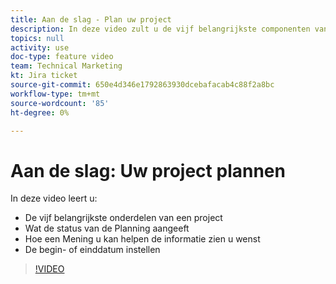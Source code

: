 ```yaml
---
title: Aan de slag - Plan uw project
description: In deze video zult u de vijf belangrijkste componenten van een project leren, wat de status van de Planning betekent, hoe een mening u kan helpen de informatie zien u nodig hebt en hoe te om de begin of voltooiingsdatum te plaatsen.
topics: null
activity: use
doc-type: feature video
team: Technical Marketing
kt: Jira ticket
source-git-commit: 650e4d346e1792863930dcebafacab4c88f2a8bc
workflow-type: tm+mt
source-wordcount: '85'
ht-degree: 0%

---
```


# Aan de slag: Uw project plannen

In deze video leert u:

* De vijf belangrijkste onderdelen van een project
* Wat de status van de Planning aangeeft
* Hoe een Mening u kan helpen de informatie zien u wenst
* De begin- of einddatum instellen

>[!VIDEO](https://video.tv.adobe.com/v/335086/?quality=12&learn=on)